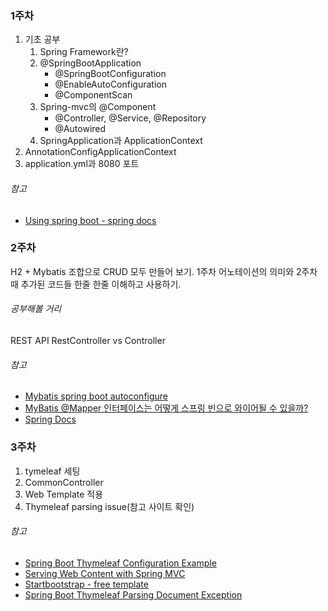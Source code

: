 ### 1주차

1. 기초 공부
    1. Spring Framework란?
    2. @SpringBootApplication
        * @SpringBootConfiguration
        * @EnableAutoConfiguration
        * @ComponentScan
    3. Spring-mvc의 @Component 
        * @Controller, @Service, @Repository
        * @Autowired
    4. SpringApplication과 ApplicationContext
2. AnnotationConfigApplicationContext
3. application.yml과 8080 포트    

###### 참고
* [Using spring boot - spring docs](https://docs.spring.io/spring-boot/docs/1.5.13.BUILD-SNAPSHOT/reference/htmlsingle/#using-boot)

### 2주차

H2 + Mybatis 조합으로 CRUD 모두 만들어 보기.
1주차 어노테이션의 의미와 2주차 때 추가된 코드들 한줄 한줄 이해하고 사용하기.

###### 공부해볼 거리
REST API
RestController vs Controller

###### 참고
* [Mybatis spring boot autoconfigure](http://www.mybatis.org/spring-boot-starter/mybatis-spring-boot-autoconfigure/)
* [MyBatis @Mapper 인터페이스는 어떻게 스프링 빈으로 와이어될 수 있을까?](http://wiki.sys4u.co.kr/pages/viewpage.action?pageId=7767258)
* [Spring Docs](https://docs.spring.io/spring-boot/docs/1.5.13.BUILD-SNAPSHOT/reference/htmlsingle/)

### 3주차
1. tymeleaf 세팅
2. CommonController
3. Web Template 적용
4. Thymeleaf parsing issue(참고 사이트 확인)

###### 참고
* [Spring Boot Thymeleaf Configuration Example](https://memorynotfound.com/spring-boot-thymeleaf-configuration-example/)
* [Serving Web Content with Spring MVC](https://spring.io/guides/gs/serving-web-content/)
* [Startbootstrap - free template](https://startbootstrap.com/template-categories/all/)
* [Spring Boot Thymeleaf Parsing Document Exception](https://kliu4.github.io/java/Spring-Boot-Thymeleaf-Exception-Parsing-Document/)